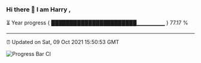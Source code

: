 ### Hi there 👋 I am Harry , 

⏳ Year progress { ███████████████████████▁▁▁▁▁▁▁ } 77.17 %

---

⏰ Updated on Sat, 09 Oct 2021 15:50:53 GMT

![Progress Bar CI](https://github.com/duykhang68/duykhang68/workflows/Progress%20Bar%20CI/badge.svg)
